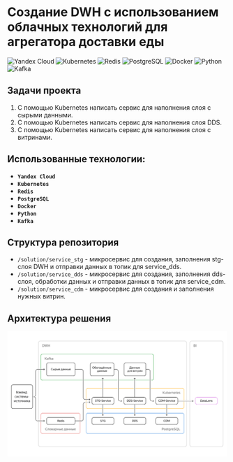 # **Создание DWH с использованием облачных технологий для агрегатора доставки еды**

![Yandex Cloud](https://img.shields.io/badge/-Yandex_Cloud-white)
![Kubernetes](https://img.shields.io/badge/-Kubernetes-blue)
![Redis](https://img.shields.io/badge/-Redis-red)
![PostgreSQL](https://img.shields.io/badge/-PostgreSQL-salad)
![Docker](https://img.shields.io/badge/-Docker-blue)
![Python](https://img.shields.io/badge/-Python-blue)
![Kafka](https://img.shields.io/badge/-Kafka-orange)

## **Задачи проекта**
1. С помощью Kubernetes написать сервис для наполнения слоя с сырыми данными.
2. С помощью Kubernetes написать сервис для наполнения слоя DDS.
3. С помощью Kubernetes написать сервис для наполнения слоя с витринами.

## **Использованные технологии:**

- **`Yandex Cloud`**
- **`Kubernetes`**
- **`Redis`**
- **`PostgreSQL`**
- **`Docker`**
- **`Python`**
- **`Kafka`**

## **Структура репозитория**

- `/solution/service_stg` - микросервис для создания, заполнения stg-слоя DWH и отправки данных в топик для service_dds.
- `/solution/service_dds` - микросервис для создания, заполнения dds-слоя, обработки данных и отправки данных в топик для service_cdm.
- `/solution/service_cdm` - микросервис для создания и заполнения нужных витрин.

## **Архитектура решения**

![Архитектура решения](img/Image.png)